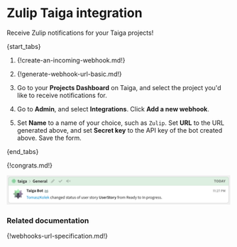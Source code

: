 # Zulip Taiga integration

Receive Zulip notifications for your Taiga projects!

{start_tabs}

1. {!create-an-incoming-webhook.md!}

1. {!generate-webhook-url-basic.md!}

1. Go to your **Projects Dashboard** on Taiga, and select the project you'd like to
   receive notifications for.

1. Go to **Admin**, and select  **Integrations**. Click **Add a new webhook**.

1. Set **Name** to a name of your choice, such as `Zulip`. Set **URL** to the
   URL generated above, and set **Secret key** to the API key of the bot created
   above. Save the form.

{end_tabs}

{!congrats.md!}

![](/static/images/integrations/taiga/001.png)

### Related documentation

{!webhooks-url-specification.md!}
